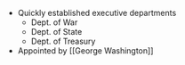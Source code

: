 - Quickly established executive departments
	- Dept. of War
	- Dept. of State
	- Dept. of Treasury
- Appointed by [[George Washington]]